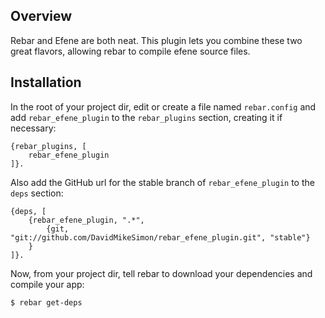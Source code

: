 ## Overview

Rebar and Efene are both neat. This plugin lets you combine these two great
flavors, allowing rebar to compile efene source files.

## Installation

In the root of your project dir, edit or create a file named `rebar.config`
and add `rebar_efene_plugin` to the `rebar_plugins` section, creating it if
necessary:

    {rebar_plugins, [
        rebar_efene_plugin
    ]}.

Also add the GitHub url for the stable branch of `rebar_efene_plugin` to
the `deps` section:

    {deps, [
        {rebar_efene_plugin, ".*",
            {git, "git://github.com/DavidMikeSimon/rebar_efene_plugin.git", "stable"}
        }
    ]}.

Now, from your project dir, tell rebar to download your dependencies and compile
your app:

    $ rebar get-deps
